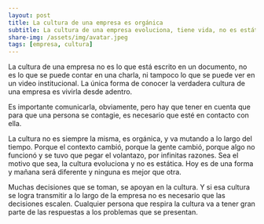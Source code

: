 ```yaml
---
layout: post
title: La cultura de una empresa es orgánica
subtitle: La cultura de una empresa evoluciona, tiene vida, no es estática
share-img: /assets/img/avatar.jpeg
tags: [empresa, cultura]
---
```


La cultura de una empresa no es lo que está escrito en un documento, no es lo que se puede contar en una charla, ni tampoco lo que se puede ver en un video institucional. La única forma de conocer la verdadera cultura de una empresa es vivirla desde adentro.

Es importante comunicarla, obviamente, pero hay que tener en cuenta que para que una persona se contagie, es necesario que esté en contacto con ella.

La cultura no es siempre la misma, es orgánica, y va mutando a lo largo del tiempo. Porque el contexto cambió, porque la gente cambió, porque algo no funcionó y se tuvo que pegar el volantazo, por infinitas razones. Sea el motivo que sea, la cultura evoluciona y no es estática. Hoy es de una forma y mañana será diferente y ninguna es mejor que otra.

Muchas decisiones que se toman, se apoyan en la cultura. Y si esa cultura se logra transmitir a lo largo de la empresa no es necesario que las decisiones escalen. Cualquier persona que respira la cultura va a tener gran parte de las respuestas a los problemas que se presentan.
